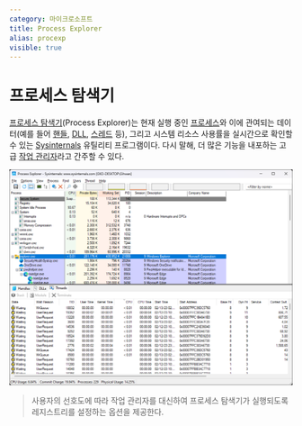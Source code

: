 ```yaml
---
category: 마이크로소프트
title: Process Explorer
alias: procexp
visible: true
---
```

# 프로세스 탐색기
[프로세스 탐색기](https://learn.microsoft.com/en-us/sysinternals/downloads/process-explorer)(Process Explorer)는 현재 실행 중인 [프로세스](ko.Process.md)와 이에 관여되는 데이터(예를 들어 [핸들](ko.Process.md#핸들), [DLL](ko.C.md#라이브러리), [스레드](ko.Process.md#스레드) 등), 그리고 시스템 리소스 사용률을 실시간으로 확인할 수 있는 [Sysinternals](ko.Sysinternals.md) 유틸리티 프로그램이다. 다시 말해, 더 많은 기능을 내포하는 고급 [작업 관리자](https://ko.wikipedia.org/wiki/작업_관리자_(윈도우))라고 간주할 수 있다.

![프로세스 탐색기 유틸리티 프로그램](./images/sysinternals_procexp.png)

> 사용자의 선호도에 따라 작업 관리자를 대신하여 프로세스 탐색기가 실행되도록 레지스트리를 설정하는 옵션을 제공한다.
